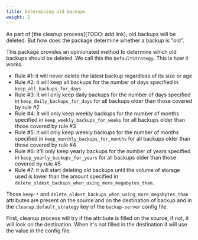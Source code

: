 ```yaml
---
title: Determining old backups
weight: 2
---
```


As part of [the cleanup process](TODO: add link), old backups will be deleted. But how does the package determine whether a backup is "old".

This package provides an opinionated method to determine which old backups should be deleted. We call this the `DefaultStrategy`. This is how it works.

- Rule #1: it will never delete the latest backup regardless of its size or age
- Rule #2: it will keep all backups for the number of days specified in `keep_all_backups_for_days`
- Rule #3: it will only keep daily backups for the number of days specified in `keep_daily_backups_for_days` for all backups older than those covered by rule #2
- Rule #4: it will only keep weekly backups for the number of months specified in `keep_weekly_backups_for_weeks` for all backups older than those covered by rule #3
- Rule #5: it will only keep weekly backups for the number of months specified in `keep_monthly_backups_for_months` for all backups older than those covered by rule #4
- Rule #6: it'll only keep yearly backups for the number of years specified in `keep_yearly_backups_for_years` for all backups older than those covered by rule #5
- Rule #7: it will start deleting old backups until the volume of storage used is lower than the amount specified in `delete_oldest_backups_when_using_more_megabytes_than`.

Those `keep-*` and `delete_oldest_backups_when_using_more_megabytes_than` attributes are present on the source and on the destination of backup and in the `cleanup.default_strategy` key of the `backup-server` config file.

First, cleanup process will try if the attribute is filled on the source, if not, it will look on the destination. When it's not filled in the destination it will use the value in the config file. 
